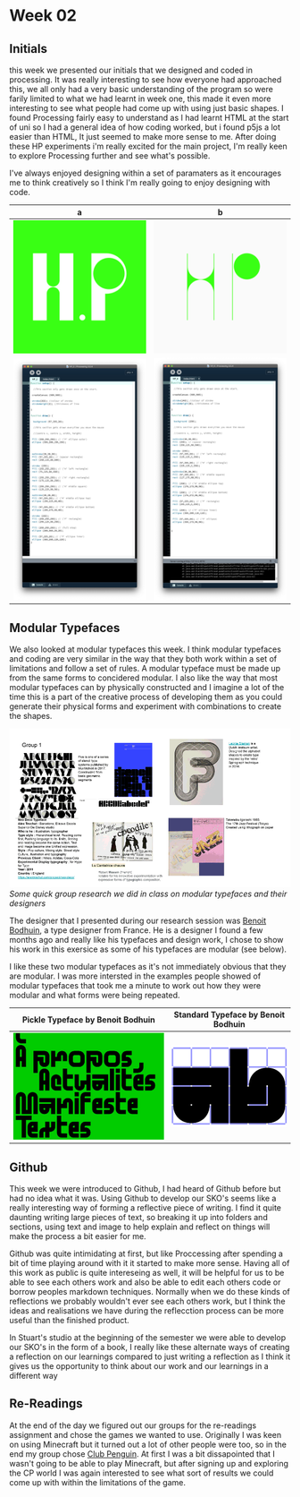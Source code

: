 # Week 02

## Initials

this week we presented our initials that we designed and coded in processing.
It was really interesting to see how everyone had approached this, we all only had a very basic understanding of the program so were farily limited to what we had learnt in week one, this made it even more interesting to see what people had come up with using just basic shapes.
I found Processing fairly easy to understand as I had learnt HTML at the start of uni so I had a general idea of how coding worked, but i found p5js a lot easier than HTML, It just seemed to make more sense to me. After doing these HP experiments i'm really excited for the main project, I'm really keen to explore Processing further and see what's possible.

I've always enjoyed designing within a set of paramaters as it encourages me to think creatively so I think I'm really going to enjoy designing with code.

   a  |  b 
:-------------------------:|:-------------------------:
![](HP2.png)       |  ![](HP3.png) 
![](HP2screenshot.jpg)       | ![](HP3screenshot.jpg) 

## Modular Typefaces

We also looked at modular typefaces this week.
I think modular typefaces and coding are very similar in the way that they both work within a set of limitations and follow a set of rules. A modular typeface must be made up from the same forms to concidered modular. I also like the way that most modular typefaces can by physically constructed and I imagine a lot of the time this is a part of the creative process of developing them as you could generate their physical forms and experiment with combinations to create the shapes.


![](modulartypefaceslides.gif)
*Some quick group research we did in class on modular typefaces and their designers*

The designer that I presented during our research session was [Benoit Bodhuin](https://www.instagram.com/benoitbodhuin/?hl=en), a type designer from France.
He is a designer I found a few months ago and really like his typefaces and design work, I chose to show his work in this exersice as some of his typefaces are modular (see below).

I like these two modular typefaces as it's not immediately obvious that they are modular. I was more intersted in the examples people showed of modular typefaces that took me a minute to work out how they were modular and what forms were being repeated.

   Pickle Typeface by Benoit Bodhuin  |  Standard Typeface by Benoit Bodhuin
:-------------------------:|:-------------------------:
![](Pickle_2.jpg)       |  ![](Mineral_Gif.gif) 

## Github
This week we were introduced to Github, I had heard of Github before but had no idea what it was. Using Github to develop our SKO's seems like a really interesting way of forming a reflective piece of writing. I find it quite daunting writing large pieces of text, so breaking it up into folders and sections, using text and image to help explain and reflect on things will make the process a bit easier for me.

Github was quite intimidating at first, but like Proccessing after spending a bit of time playing around with it it started to make more sense. Having all of this work as public is quite intereseing as well, it will be helpful for us to be able to see each others work and also be able to edit each others code or borrow peoples markdown techniques. Normally when we do these kinds of reflections we probably wouldn't ever see each others work, but I think the ideas and realisations we have during the reflecction process can be more useful than the finished product.

In Stuart's studio at the beginning of the semester we were able to develop our SKO's in the form of a book, I really like these alternate ways of creating a reflection on our learnings compared to just writing a reflection as I think it gives us the opportunity to think about our work and our learnings in a different way

## Re-Readings

At the end of the day we figured out our groups for the re-readings assignment and chose the games we wanted to use. Originally I was keen on using Minecraft but it turned out a lot of other people were too, so in the end my group chose [Club Penguin](https://en.wikipedia.org/wiki/Club_Penguin). At first I was a bit dissapointed that I wasn't going to be able to play Minecraft, but after signing up and exploring the CP world I was again interested to see what sort of results we could come up with within the limitations of the game.
